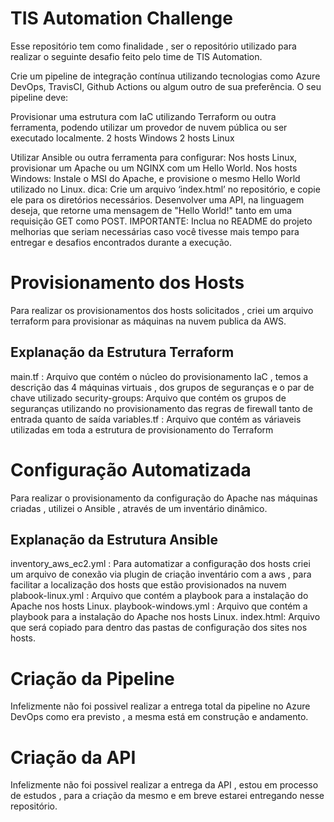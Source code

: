 <h1>TIS Automation Challenge </h1>
Esse repositório tem como finalidade , ser o repositório utilizado para realizar o seguinte desafio feito pelo time de TIS Automation.

Crie um pipeline de integração contínua utilizando tecnologias como Azure DevOps, TravisCI, Github Actions ou algum outro de sua preferência. O seu pipeline deve:

Provisionar uma estrutura com IaC utilizando Terraform ou outra ferramenta, podendo utilizar um provedor de nuvem pública ou ser executado localmente.
2 hosts Windows
2 hosts Linux

Utilizar Ansible ou outra ferramenta para configurar:
Nos hosts Linux, provisionar um Apache ou um NGINX com um Hello World.
Nos hosts Windows: Instale o MSI do Apache, e provisione o mesmo Hello World utilizado no Linux. dica: Crie um arquivo ‘index.html’ no repositório, e copie ele para os diretórios necessários.
Desenvolver uma API, na linguagem deseja, que retorne uma mensagem de "Hello World!" tanto em uma requisição GET como POST.
IMPORTANTE: Inclua no README do projeto melhorias que seriam necessárias caso você tivesse mais tempo para entregar e desafios encontrados durante a execução.

<h1> Provisionamento dos Hosts </h1>

Para realizar os provisionamentos dos hosts solicitados , criei um arquivo terraform para provisionar as máquinas na nuvem publica da AWS.

<h2> Explanação da Estrutura Terraform </h2>

main.tf : Arquivo que contém o núcleo do provisionamento IaC , temos a descrição das 4 máquinas virtuais , dos grupos de seguranças e o par de chave utilizado
security-groups: Arquivo que contém os grupos de seguranças utilizando no provisionamento das regras de firewall tanto de entrada quanto de saída
variables.tf : Arquivo que contém as váriaveis utilizadas em toda a estrutura de provisionamento do Terraform

<h1> Configuração Automatizada </h1>

Para realizar o provisionamento da configuração do Apache nas máquinas criadas , utilizei o Ansible , através de um inventário dinâmico.

<h2>Explanação da Estrutura Ansible</h2>

inventory_aws_ec2.yml : Para automatizar a configuração dos hosts criei um arquivo de conexão via plugin de criação inventário com a aws , para facilitar a localização dos hosts que estão provisionados na nuvem
plabook-linux.yml : Arquivo que contém a playbook para a instalação do Apache nos hosts Linux.
playbook-windows.yml : Arquivo que contém a playbook para a instalação do Apache nos hosts Linux.
index.html: Arquivo que será copiado para dentro das pastas de configuração dos sites nos hosts.


<h1>Criação da Pipeline</h1>

Infelizmente não foi possivel realizar a entrega total da pipeline no Azure DevOps como era previsto , a mesma está em construção e andamento.

<h1>Criação da API</h1>

Infelizmente não foi possivel realizar a entrega da API , estou em processo de estudos , para a criação da mesmo e em breve estarei entregando nesse repositório.